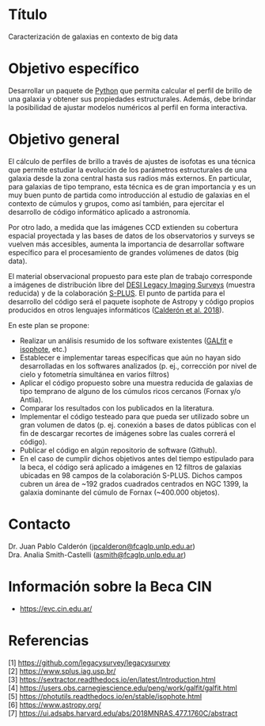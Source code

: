 # Título
Caracterización de galaxias en contexto de big data

# Objetivo específico
Desarrollar un paquete de [Python](https://www.python.org/) que permita calcular el perfil de brillo de una galaxia y obtener sus propiedades estructurales. Además, debe brindar la posibilidad de ajustar modelos numéricos al perfil en forma interactiva. 

# Objetivo general
El cálculo de perfiles de brillo a través de ajustes de isofotas es una técnica que permite estudiar la evolución de los parámetros estructurales de una galaxia desde la zona central hasta sus radios más externos. En particular, para galaxias de tipo temprano, esta técnica es de gran importancia y es un muy buen punto de partida como introducción al estudio de galaxias en el contexto de cúmulos y grupos, como así también, para ejercitar el desarrollo de código informático aplicado a astronomía.

Por otro lado, a medida que las imágenes CCD extienden su cobertura espacial proyectada y las bases de datos de los observatorios y surveys se vuelven más accesibles, aumenta la importancia de desarrollar software específico para el procesamiento de grandes volúmenes de datos (big data).

El material observacional propuesto para este plan de trabajo corresponde a imágenes de distribución libre del [DESI Legacy Imaging Surveys](https://www.legacysurvey.org/) (muestra reducida) y de la colaboración [S-PLUS](https://www.splus.iag.usp.br/). El punto de partida para el desarrollo del código será el paquete isophote de Astropy y código propios producidos en otros lenguajes informáticos ([Calderón et al. 2018](https://ui.adsabs.harvard.edu/abs/2018MNRAS.477.1760C/abstract)).

En este plan se propone: 
- Realizar un análisis resumido de los software existentes ([GALfit](https://users.obs.carnegiescience.edu/peng/work/galfit/galfit.html) e [isophote](https://photutils.readthedocs.io/en/stable/isophote.html), etc.)
- Establecer e implementar tareas específicas que aún no hayan sido desarrolladas en los softwares analizados (p. ej., corrección por nivel de cielo y fotometría simultánea en varios filtros)
- Aplicar el código propuesto sobre una muestra reducida de galaxias de tipo temprano de alguno de los cúmulos ricos cercanos (Fornax y/o Antlia).
- Comparar los resultados con los publicados en la literatura.
- Implementar el código testeado para que pueda ser utilizado sobre un gran volumen de datos (p. ej. conexión a bases de datos públicas con el fin de descargar recortes de imágenes sobre las cuales correrá el código).
- Publicar el código en algún repositorio de software (Github). 
-  En el caso de cumplir dichos objetivos antes del tiempo estipulado para la beca, el código será aplicado a imágenes en 12 filtros de galaxias ubicadas en 98 campos de la colaboración S-PLUS. Dichos campos cubren un área de ~192 grados cuadrados centrados en NGC 1399, la galaxia dominante del cúmulo de Fornax (~400.000 objetos).

# Contacto
Dr. Juan Pablo Calderón (jpcalderon@fcaglp.unlp.edu.ar) <br />
Dra. Analia Smith-Castelli (asmith@fcaglp.unlp.edu.ar)

# Información sobre la Beca CIN
- https://evc.cin.edu.ar/

# Referencias
[1] https://github.com/legacysurvey/legacysurvey <br />
[2] https://www.splus.iag.usp.br/  <br />
[3] https://sextractor.readthedocs.io/en/latest/Introduction.html  <br />
[4] https://users.obs.carnegiescience.edu/peng/work/galfit/galfit.html  <br />
[5] https://photutils.readthedocs.io/en/stable/isophote.html  <br />
[6] https://www.astropy.org/  <br />
[7] https://ui.adsabs.harvard.edu/abs/2018MNRAS.477.1760C/abstract  <br />
